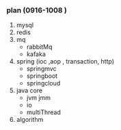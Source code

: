  ### plan (0916-1008 )
 1. mysql
 2. redis
 3. mq
    * rabbitMq
    * kafaka
 4. spring (ioc ,aop , transaction, http)
    * springmvc 
    * springboot
    * springcloud
 5. java core
    * jvm jmm
    * io
    * multiThread
 6. algorithm
  